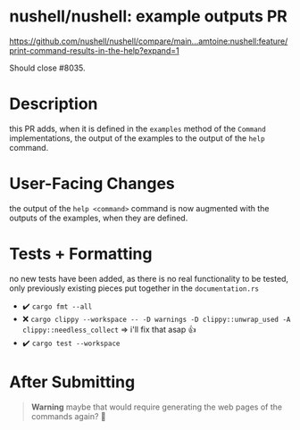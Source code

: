 # nushell/nushell: example outputs PR

https://github.com/nushell/nushell/compare/main...amtoine:nushell:feature/print-command-results-in-the-help?expand=1

Should close #8035.

# Description
this PR adds, when it is defined in the `examples` method of the `Command` implementations, the output of the examples to the output of the `help` command.

# User-Facing Changes
the output of the `help <command>` command is now augmented with the outputs of the examples, when they are defined.

# Tests + Formatting
no new tests have been added, as there is no real functionality to be tested, only previously existing pieces put together in the `documentation.rs`

- :heavy_check_mark: `cargo fmt --all`
- :x: `cargo clippy --workspace -- -D warnings -D clippy::unwrap_used -A clippy::needless_collect` => i'll fix that asap :+1: 
- :heavy_check_mark: `cargo test --workspace`

# After Submitting
> **Warning**
> maybe that would require generating the web pages of the commands again? :thinking: 
